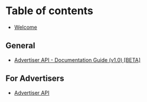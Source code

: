 # Table of contents

* [Welcome](README.md)

## General

* [Advertiser API - Documentation Guide (v1.0) \[BETA\]](general/advertiser-api-documentation-guide-v1.0-beta.md)

## For Advertisers

* [Advertiser API](for-advertisers/advertiser-api.md)

